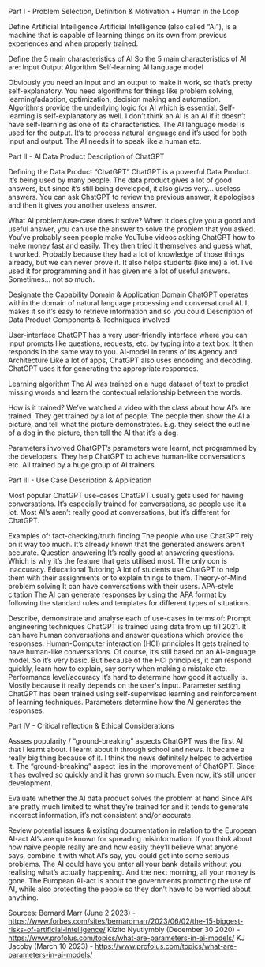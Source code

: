 Part I - Problem Selection, Definition & Motivation + Human in the Loop

Define Artificial Intelligence
Artificial Intelligence (also called “AI”), is a machine that is capable of learning things on its own from previous experiences and when properly trained.

Define the 5 main characteristics of AI
So the 5 main characteristics of AI are:
Input
Output
Algorithm 
Self-learning
AI language model

Obviously you need an input and an output to make it work, so that’s pretty self-explanatory. You need algorithms for things like problem solving, learning/adaption, optimization, decision making and automation. Algorithms provide the underlying logic for AI which is essential.
Self-learning is self-explanatory as well. I don’t think an AI is an AI if it doesn’t have self-learning as one of its characteristics. 
The AI language model is used for the output. It’s to process natural language and it’s used for both input and output. The AI needs it to speak like a human etc.


Part II - AI Data Product Description of ChatGPT

Defining the Data Product “ChatGPT”
ChatGPT is a powerful Data Product. It’s being used by many people. The data product gives a lot of good answers, but since it’s still being developed, it also gives very… useless answers. You can ask ChatGPT to review the previous answer, it apologises and then it gives you another useless answer.

What AI problem/use-case does it solve?
When it does give you a good and useful answer, you can use the answer to solve the problem that you asked. You’ve probably seen people make YouTube videos asking ChatGPT how to make money fast and easily. They then tried it themselves and guess what, it worked. Probably because they had a lot of knowledge of those things already, but we can never prove it.
It also helps students (like me)  a lot. I’ve used it for programming and it has given me a lot of useful answers. Sometimes… not so much. 

Designate the Capability Domain & Application Domain
ChatGPT operates within the domain of natural language processing and conversational AI. It makes it so it’s easy to retrieve information and so you could 
Description of Data Product Components & Techniques involved

User-interface
ChatGPT has a very user-friendly interface where you can input prompts like questions, requests, etc. by typing into a text box. It then responds in the same way to you.
AI-model in terms of its Agency and Architecture
Like a lot of apps, ChatGPT also uses encoding and decoding. ChatGPT uses it for generating the appropriate responses.

Learning algorithm
The AI was trained on a huge dataset of text to predict missing words and learn the contextual relationship between the words. 

How is it trained?
We’ve watched a video with the class about how AI’s are trained. They get trained by a lot of people. The people then show the AI a picture, and tell what the picture demonstrates. E.g. they select the outline of a dog in the picture, then tell the AI that it’s a dog.

Parameters involved
ChatGPT’s parameters were learnt, not programmed by the developers. They help ChatGPT to achieve human-like conversations etc. All trained by a huge group of AI trainers.


Part III - Use Case Description & Application

Most popular ChatGPT use-cases
ChatGPT usually gets used for having conversations. It’s especially trained for conversations, so people use it a lot. Most AI’s aren’t really good at conversations, but it’s different for ChatGPT.

Examples of:
    fact-checking/truth finding
        The people who use ChatGPT rely on it way too much. It’s already known that the generated answers aren’t accurate.
    Question answering
        It’s really good at answering questions. Which is why it’s the feature that gets utilised most. The only con is inaccuracy.
    Educational Tutoring
        A lot of students use ChatGPT to help them with their assignments or to explain things to them.
    Theory-of-Mind problem solving
        It can have conversations with their users.
    APA-style citation
        The AI can generate responses by using the APA format by following the standard rules and templates for different types of situations.

Describe, demonstrate and analyse each of use-cases in terms of:
    Prompt engineering techniques
        ChatGPT is trained using data from up till 2021. It can have human conversations and answer questions which provide the responses.
    Human-Computer interaction (HCI) principles
        It gets trained to have human-like conversations. Of course, it’s still based on an AI-language model. So it’s very basic. But because of the HCI principles, it can respond quickly, learn how to explain, say sorry when making a mistake etc.
    Performance level/accuracy
        It’s hard to determine how good it actually is. Mostly because it really depends on the user's input.
    Parameter setting
        ChatGPT has been trained using self-supervised learning and reinforcement of learning techniques. Parameters determine how the AI generates the responses.


Part IV - Critical reflection & Ethical Considerations

Assses popularity / “ground-breaking” aspects
ChatGPT was the first AI that I learnt about. I learnt about it through school and news. It became a really big thing because of it. I think the news definitely helped to advertise it. 
The “ground-breaking” aspect lies in the improvement of ChatGPT. Since it has evolved so quickly and it has grown so much. Even now, it’s still under development.

Evaluate whether the AI data product solves the problem at hand
Since AI’s are pretty much limited to what they’re trained for and it tends to generate incorrect information, it’s not consistent and/or accurate. 

Review potential issues & existing documentation in relation to the European AI-act
AI’s are quite known for spreading misinformation. If you think about how naive people really are and how easily they’ll believe what anyone says, combine it with what AI’s say, you could get into some serious problems. The AI could have you enter all your bank details without you realising what’s actually happening. And the next morning, all your money is gone. 
The European AI-act is about the governments promoting the use of AI, while also protecting the people so they don’t have to be worried about anything.


Sources:
Bernard Marr (June 2 2023) - https://www.forbes.com/sites/bernardmarr/2023/06/02/the-15-biggest-risks-of-artificial-intelligence/
Kizito Nyutiymbiy (December 30 2020) - https://www.profolus.com/topics/what-are-parameters-in-ai-models/
KJ Jacoby (March 10 2023) - https://www.profolus.com/topics/what-are-parameters-in-ai-models/


